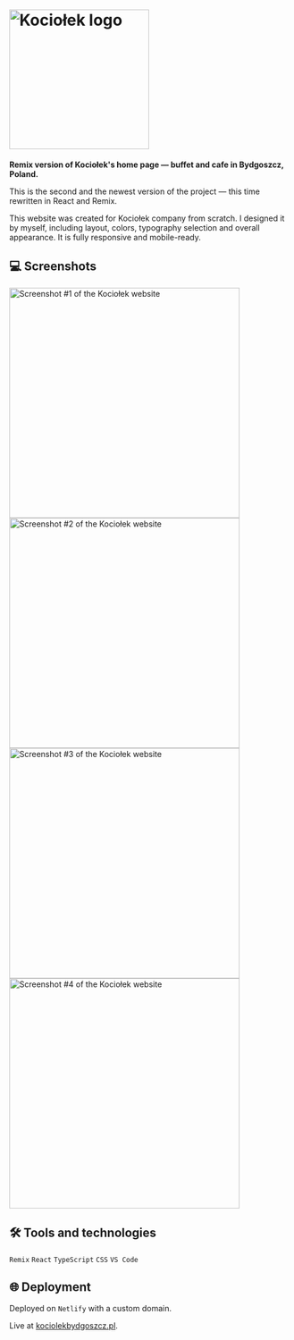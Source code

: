 # [<img src="https://github.com/dawidlehai/kociolek/raw/master/img/kociolek-logo.svg" alt="Kociołek logo" width="250px">](https://kociolekbydgoszcz.pl/ 'kociolekbydgoszcz.pl')

**Remix version of Kociołek's home page — buffet and cafe in Bydgoszcz, Poland.**

This is the second and the newest version of the project — this time rewritten in React and Remix.

This website was created for Kociołek company from scratch. I designed it by myself, including layout, colors, typography selection and overall appearance. It is fully responsive and mobile-ready.

## 💻 Screenshots
[<img src="https://github.com/dawidlehai/kociolek/raw/master/img/kociolek-screenshot-01.webp" alt="Screenshot #1 of the Kociołek website" width="412px">](https://kociolekbydgoszcz.pl/ 'kociolekbydgoszcz.pl')
[<img src="https://github.com/dawidlehai/kociolek/raw/master/img/kociolek-screenshot-02.webp" alt="Screenshot #2 of the Kociołek website" width="412px">](https://kociolekbydgoszcz.pl/ 'kociolekbydgoszcz.pl')
[<img src="https://github.com/dawidlehai/kociolek/raw/master/img/kociolek-screenshot-03.webp" alt="Screenshot #3 of the Kociołek website" width="412px">](https://kociolekbydgoszcz.pl/ 'kociolekbydgoszcz.pl')
[<img src="https://github.com/dawidlehai/kociolek/raw/master/img/kociolek-screenshot-05.webp" alt="Screenshot #4 of the Kociołek website" width="412px">](https://kociolekbydgoszcz.pl/ 'kociolekbydgoszcz.pl')

## 🛠️ Tools and technologies
`Remix` `React` `TypeScript` `CSS` `VS Code`

## 🌐 Deployment
Deployed on `Netlify` with a custom domain.

Live at [kociolekbydgoszcz.pl](https://kociolekbydgoszcz.pl/).
